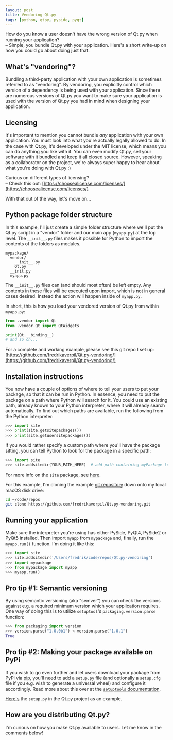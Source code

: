 ```yaml
---
layout: post
title: Vendoring Qt.py
tags: [python, qtpy, pyside, pyqt]
---
```


How do you know a user doesn't have the wrong version of Qt.py when running your application?  
– Simple, you bundle Qt.py with your application. Here's a short write-up on how you could go about doing just that.

<!--more-->


## What's "vendoring"?

Bundling a third-party application with your own application is sometimes referred to as "vendoring". By vendoring, you explicitly control which version of a dependency is being used with your application. Since there are numerous versions of Qt.py you want to make sure your application is used with the version of Qt.py you had in mind when designing your application.


## Licensing

It's important to mention you cannot bundle *any* application with your own application. You must look into what you're actually legally allowed to do. In the case with Qt.py, it's developed under the MIT license, which means you can do anything you like with it. You can even modify Qt.py, sell your software with it bundled and keep it all closed source. However, speaking as a collaborator on the project, we're always super happy to hear about what you're doing with Qt.py :)

Curious on different types of licensing?  
– Check this out: [https://choosealicense.com/licenses/](https://choosealicense.com/licenses/)

With that out of the way, let's move on...


## Python package folder structure

In this example, I'll just create a simple folder structure where we'll put the Qt.py script in a "vendor" folder and our main app (`myapp.py`) at the top level. The `__init__.py` files makes it possible for Python to import the contents of the folders as modules.

```
mypackage/
  vendor/
    __init__.py
    Qt.py
  __init.py
  myapp.py
```

The `__init__.py` files can (and should most often) be left empty. Any contents in these files will be executed upon import, which is not in general cases desired. Instead the action will happen inside of `myapp.py`.

In short, this is how you load your vendored version of Qt.py from within `myapp.py`:

```python
from .vendor import Qt
from .vendor.Qt import QtWidgets

print(Qt.__binding__)
# and so on...
```

For a complete and working example, please see this git repo I set up: [https://github.com/fredrikaverpil/Qt.py-vendoring/](https://github.com/fredrikaverpil/Qt.py-vendoring/)


## Installation instructions

You now have a couple of options of where to tell your users to put your package, so that it can be run in Python. In essence, you need to put the package on a path where Python will search for it. You could use an existing path, already known to your Python interpreter, where it will already search automatically. To find out which paths are available, run the following from the Python interpreter:

```python
>>> import site
>>> print(site.getsitepackages())
>>> print(site.getusersitepackages())
```

If you would rather specify a custom path where you'll have the package sitting, you can tell Python to look for the package in a specific path:

```python
>>> import site
>>> site.addsitedir(YOUR_PATH_HERE)  # add path containing myPackage to PYTHONPATH
```

For more info on the `site` package, see [here](https://docs.python.org/2/library/site.html).

For this example, I'm cloning the example [git repository](https://github.com/fredrikaverpil/Qt.py-vendoring/) down onto my local macOS disk drive:

```bash
cd ~/code/repos
git clone https://github.com/fredrikaverpil/Qt.py-vendoring.git
```

## Running your application

Make sure the interpreter you're using has either PySide, PyQt4, PySide2 or PyQt5 installed. Then import `myapp` from `mypackage` and, finally, run the `myapp.run()` function. I'm doing it like this:

```python
>>> import site
>>> site.addsitedir('/Users/fredrik/code/repos/Qt.py-vendoring')
>>> import mypackage
>>> from mypackage import myapp
>>> myapp.run()
```

## Pro tip #1: Semantic versioning

By using semantic versioning (aka "semver") you can check the versions against e.g. a required minimum version which your application requires. One way of doing this is to utilize `setuptool`'s `packaging.version.parse` function:

```python
>>> from packaging import version
>>> version.parse("1.0.0b1") < version.parse("1.0.1")
True
```

## Pro tip #2: Making your package available on PyPi

If you wish to go even further and let users download your package from PyPi via [pip](https://packaging.python.org/installing/), you'll need to add a `setup.py` file (and optionally a `setup.cfg` file if you e.g. wish to generate a universal wheel) and configure it accordingly. Read more about this over at the [`setuptools` documentation](https://packaging.python.org/distributing/).

[Here's](https://github.com/mottosso/Qt.py/blob/master/setup.py) the `setup.py` in the Qt.py project as an example.


## How are you distributing Qt.py?

I'm curious on how you make Qt.py available to users. Let me know in the comments below!
